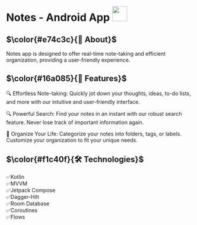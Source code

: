 # Notes - Android App <img height="40" src="https://user-images.githubusercontent.com/25181517/117269608-b7dcfb80-ae58-11eb-8e66-6cc8753553f0.png" />

## $\color{#e74c3c}{🚀 About}$

Notes app is designed to offer real-time note-taking and efficient organization, providing a user-friendly experience.


## $\color{#16a085}{📝 Features}$

🔍 Effortless Note-taking: Quickly jot down your thoughts, ideas, to-do lists, and more with our intuitive and user-friendly interface.

🔍 Powerful Search: Find your notes in an instant with our robust search feature. Never lose track of important information again.

📅 Organize Your Life: Categorize your notes into folders, tags, or labels. Customize your organization to fit your unique needs.


## $\color{#f1c40f}{🛠️ Technologies}$

✅Kotlin
<br>
✅MVVM
<br>
✅Jetpack Compose
<br>
✅Dagger-Hilt
<br>
✅Room Database
<br>
✅Coroutines
<br>
✅Flows
